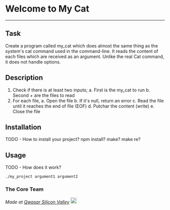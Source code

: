 # Welcome to My Cat
***

## Task
Create a program called my_cat which does almost the same thing 
as the system's cat command used in the command-line. It reads the 
content of each files which are received as an argument.
Unlike the real Cat command, it does not handle options.

## Description
1. Check if there is at least two inputs;
    a. First is the my_cat to run
    b. Second + are the files to read
2. For each file, 
    a. Open the file
    b. If it's null, return an error
    c. Read the file until it reaches the 
        end of file (EOF)
    d. Putchar the content (write)
    e. Close the file

## Installation
TODO - How to install your project? npm install? make? make re?

## Usage
TODO - How does it work?
```
./my_project argument1 argument2
```

### The Core Team


<span><i>Made at <a href='https://qwasar.io'>Qwasar Silicon Valley</a></i></span>
<span><img alt='Qwasar Silicon Valley Logo' src='https://storage.googleapis.com/qwasar-public/qwasar-logo_50x50.png' width='20px'></span>
